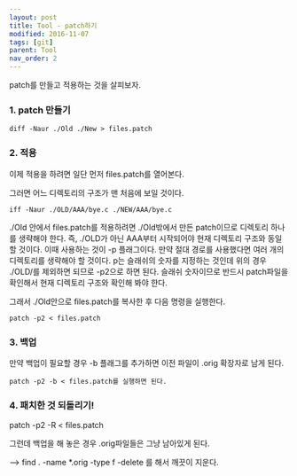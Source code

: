 ```yaml
---
layout: post
title: Tool - patch하기
modified: 2016-11-07
tags: [git]
parent: Tool
nav_order: 2
---
```


patch를 만들고 적용하는 것을 살피보자. 

### 1. patch 만들기 

```
diff -Naur ./Old ./New > files.patch
```

### 2. 적용

이제 적용을 하려면 일단 먼저 files.patch를 열어본다. 

그러면 어느 디렉토리의 구조가 맨 처음에 보일 것이다. 

```
iff -Naur ./OLD/AAA/bye.c ./NEW/AAA/bye.c
```

./Old 안에서 files.patch를 적용하려면 ./Old밖에서 만든 patch이므로 디렉토리 하나를 생략해야 한다. 
즉, ./OLD가 아닌 AAA부터 시작되어야 현재 디렉토리 구조와 동일할 것이다. 이때 사용하는 것이 -p 플래그이다. 만약 절대 경로를 사용했다면 여러 개의 디렉토리를 생략해야 할 것이다.
p는 슬래쉬의 숫자를 지정하는 것인데 위의 경우 ./OLD/를 제외하면 되므로 -p2으로 하면 된다. 슬래쉬 숫자이므로 반드시 patch파일을 확인해서 현재 디렉토리 구조와 확인해 봐야 한다. 

그래서 ./Old안으로 files.patch를 복사한 후  다음 명령을 실행한다. 

```
patch -p2 < files.patch
```

### 3. 백업

만약 백업이 필요할 경우 -b 플래그를 추가하면 이전 파일이 .orig 확장자로 남게 된다. 

```
patch -p2 -b < files.patch를 실행하면 된다. 
```

### 4. 패치한 것 되돌리기!

patch -p2 -R < files.patch

그런데 백업을 해 놓은 경우 .orig파일들은 그냥 남아있게 된다. 

--> find . -name *.orig -type f -delete 를 해서 깨끗이 지운다. 
